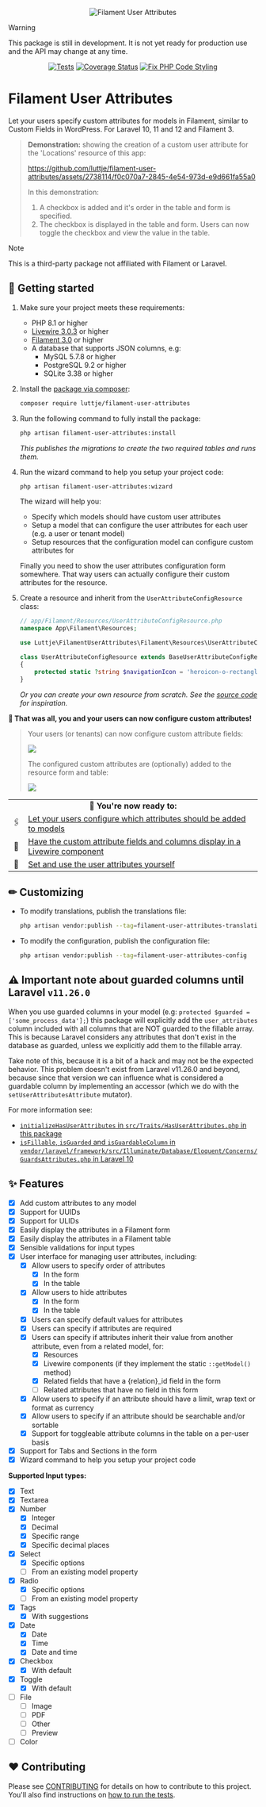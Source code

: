 <div align="center">

![Filament User Attributes](./.github/banner.jpeg)

</div>

> [!Warning]
> This package is still in development. It is not yet ready for production use and the API may change at any time.

<div align="center">

[![Tests](https://github.com/luttje/filament-user-attributes/actions/workflows/run-tests.yml/badge.svg)](https://github.com/luttje/filament-user-attributes/actions/workflows/run-tests.yml)
[![Coverage Status](https://coveralls.io/repos/github/luttje/filament-user-attributes/badge.svg?branch=main)](https://coveralls.io/github/luttje/filament-user-attributes?branch=main)
[![Fix PHP Code Styling](https://github.com/luttje/filament-user-attributes/actions/workflows/fix-php-code-styling.yml/badge.svg)](https://github.com/luttje/filament-user-attributes/actions/workflows/fix-php-code-styling.yml)

</div>

# Filament User Attributes

Let your users specify custom attributes for models in Filament, similar to Custom Fields in WordPress. For Laravel 10, 11 and 12 and Filament 3.

> **Demonstration:** showing the creation of a custom user attribute for the 'Locations' resource of this app:
>
> <https://github.com/luttje/filament-user-attributes/assets/2738114/f0c070a7-2845-4e54-973d-e9d661fa55a0>
>
> In this demonstration:
>
> 1. A checkbox is added and it's order in the table and form is specified.
> 2. The checkbox is displayed in the table and form. Users can now toggle the checkbox and view the value in the table.

> [!Note]
> This is a third-party package not affiliated with Filament or Laravel.

## 🚀 Getting started

1. Make sure your project meets these requirements:
    - PHP 8.1 or higher
    - [Livewire 3.0.3](https://livewire.laravel.com/) or higher
    - [Filament 3.0](https://filamentphp.com/docs) or higher
    - A database that supports JSON columns, e.g:
        - MySQL 5.7.8 or higher
        - PostgreSQL 9.2 or higher
        - SQLite 3.38 or higher

2. Install the [package via composer](https://packagist.org/packages/luttje/filament-user-attributes):

    ```bash
    composer require luttje/filament-user-attributes
    ```

3. Run the following command to fully install the package:

    ```bash
    php artisan filament-user-attributes:install
    ```

    *This publishes the migrations to create the two required tables and runs them.*

4. Run the wizard command to help you setup your project code:

    ```bash
    php artisan filament-user-attributes:wizard
    ```

    The wizard will help you:
    - Specify which models should have custom user attributes
    - Setup a model that can configure the user attributes for each user (e.g. a user or tenant model)
    - Setup resources that the configuration model can configure custom attributes for

    Finally you need to show the user attributes configuration form somewhere. That way users can actually configure their custom attributes for the resource.

5. Create a resource and inherit from the `UserAttributeConfigResource` class:

    ```php
    // app/Filament/Resources/UserAttributeConfigResource.php
    namespace App\Filament\Resources;

    use Luttje\FilamentUserAttributes\Filament\Resources\UserAttributeConfigResource as BaseUserAttributeConfigResource;

    class UserAttributeConfigResource extends BaseUserAttributeConfigResource
    {
        protected static ?string $navigationIcon = 'heroicon-o-rectangle-stack';
    }
    ```

    *Or you can create your own resource from scratch. See the [source code](./src/Filament/Resources/) for inspiration.*

**🎉 That was all, you and your users can now configure custom attributes!**

> Your users (or tenants) can now configure custom attribute fields:
>
> ![](./.github/screenshot-management-form.png)
>
> The configured custom attributes are (optionally) added to the resource form and table:
>
> ![](./.github/screenshot-resulting-form.png)

<table align="center">
<tr>
<td align="middle" colspan="2">
<strong>🎉 You're now ready to:</strong>
</td>
</tr>
<tr>
<td align="middle">🖇</td>
<td><a href="./docs/manual-configurations.md#-user-configured-attributes-for-models">Let your users configure which attributes should be added to models</a></td>
</tr>
<tr>
<td align="middle">🎈</td>
<td><a href="./docs/manual-configurations.md#-filament-livewire-components">Have the custom attribute fields and columns display in a Livewire component</a></td>
</tr>
<tr>
<td align="middle">📎</td>
<td><a href="./docs/additional-api.md#-custom-usage">Set and use the user attributes yourself</a></td>
</tr>
</table>

## ✏ Customizing

- To modify translations, publish the translations file:

    ```bash
    php artisan vendor:publish --tag=filament-user-attributes-translations
    ```

- To modify the configuration, publish the configuration file:

    ```bash
    php artisan vendor:publish --tag=filament-user-attributes-config
    ```

## ⚠️ Important note about guarded columns until Laravel `v11.26.0`

When you use guarded columns in your model (e.g: `protected $guarded = ['some_process_data'];`) this package will explicitly add the `user_attributes` column included with all columns that are NOT guarded to the fillable array. This is because Laravel considers any attributes that don't exist in the database as guarded, unless we explicitly add them to the fillable array.

Take note of this, because it is a bit of a hack and may not be the expected behavior. This problem doesn't exist from Laravel v11.26.0 and beyond, because since that version we can
influence what is considered a guardable column by implementing an accessor (which we do with the `setUserAttributesAttribute` mutator).

For more information see:

- [`initializeHasUserAttributes` in `src/Traits/HasUserAttributes.php` in this package](src/Traits/HasUserAttributes.php)
- [`isFillable`, `isGuarded` and `isGuardableColumn` in `vendor/laravel/framework/src/Illuminate/Database/Eloquent/Concerns/GuardsAttributes.php` in Laravel 10](https://github.com/laravel/framework/blob/37455bbd9ece2ab48443b4ad2af85abf2140e326/src/Illuminate/Database/Eloquent/Concerns/GuardsAttributes.php#L167-L229)

## ✨ Features

- [x] Add custom attributes to any model
- [x] Support for UUIDs
- [x] Support for ULIDs
- [x] Easily display the attributes in a Filament form
- [x] Easily display the attributes in a Filament table
- [x] Sensible validations for input types
- [x] User interface for managing user attributes, including:
  - [x] Allow users to specify order of attributes
    - [x] In the form
    - [x] In the table
  - [x] Allow users to hide attributes
    - [x] In the form
    - [x] In the table
  - [x] Users can specify default values for attributes
  - [x] Users can specify if attributes are required
  - [x] Users can specify if attributes inherit their value from another attribute, even from a related model, for:
    - [x] Resources
    - [x] Livewire components (if they implement the static `::getModel()` method)
    - [x] Related fields that have a {relation}_id field in the form
    - [ ] Related attributes that have no field in this form
  - [x] Allow users to specify if an attribute should have a limit, wrap text or format as currency
  - [x] Allow users to specify if an attribute should be searchable and/or sortable
  - [x] Support for toggleable attribute columns in the table on a per-user basis
- [x] Support for Tabs and Sections in the form
- [x] Wizard command to help you setup your project code

**Supported Input types:**

- [x] Text
- [x] Textarea
- [x] Number
  - [x] Integer
  - [x] Decimal
  - [x] Specific range
  - [x] Specific decimal places
- [x] Select
  - [x] Specific options
  - [ ] From an existing model property
- [x] Radio
  - [x] Specific options
  - [ ] From an existing model property
- [x] Tags
  - [x] With suggestions
- [x] Date
  - [x] Date
  - [x] Time
  - [x] Date and time
- [x] Checkbox
  - [x] With default
- [x] Toggle
  - [x] With default
- [ ] File
  - [ ] Image
  - [ ] PDF
  - [ ] Other
  - [ ] Preview
- [ ] Color

## ❤ Contributing

Please see [CONTRIBUTING](.github/CONTRIBUTING.md) for details on how to contribute to this project. You'll also find instructions on [how to run the tests](.github/CONTRIBUTING.md#🧪-testing).
